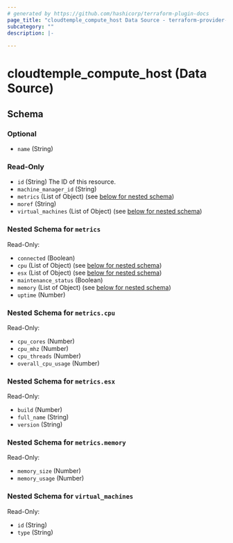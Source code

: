 ```yaml
---
# generated by https://github.com/hashicorp/terraform-plugin-docs
page_title: "cloudtemple_compute_host Data Source - terraform-provider-cloudtemple"
subcategory: ""
description: |-
  
---
```


# cloudtemple_compute_host (Data Source)





<!-- schema generated by tfplugindocs -->
## Schema

### Optional

- `name` (String)

### Read-Only

- `id` (String) The ID of this resource.
- `machine_manager_id` (String)
- `metrics` (List of Object) (see [below for nested schema](#nestedatt--metrics))
- `moref` (String)
- `virtual_machines` (List of Object) (see [below for nested schema](#nestedatt--virtual_machines))

<a id="nestedatt--metrics"></a>
### Nested Schema for `metrics`

Read-Only:

- `connected` (Boolean)
- `cpu` (List of Object) (see [below for nested schema](#nestedobjatt--metrics--cpu))
- `esx` (List of Object) (see [below for nested schema](#nestedobjatt--metrics--esx))
- `maintenance_status` (Boolean)
- `memory` (List of Object) (see [below for nested schema](#nestedobjatt--metrics--memory))
- `uptime` (Number)

<a id="nestedobjatt--metrics--cpu"></a>
### Nested Schema for `metrics.cpu`

Read-Only:

- `cpu_cores` (Number)
- `cpu_mhz` (Number)
- `cpu_threads` (Number)
- `overall_cpu_usage` (Number)


<a id="nestedobjatt--metrics--esx"></a>
### Nested Schema for `metrics.esx`

Read-Only:

- `build` (Number)
- `full_name` (String)
- `version` (String)


<a id="nestedobjatt--metrics--memory"></a>
### Nested Schema for `metrics.memory`

Read-Only:

- `memory_size` (Number)
- `memory_usage` (Number)



<a id="nestedatt--virtual_machines"></a>
### Nested Schema for `virtual_machines`

Read-Only:

- `id` (String)
- `type` (String)


